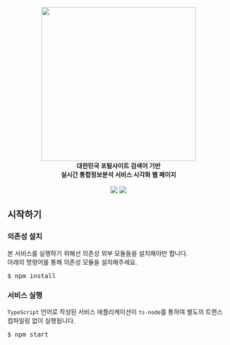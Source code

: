 <p align="center">
    <img width="350" src='https://cdn.rawgit.com/narincorp/rankr-vue/master/images/rankr-vue.svg'/><br>
    <b><span>대한민국 포털사이트 검색어 기반<br>실시간 통합정보분석 서비스 시각화 웹 페이지</span></b><br><br>
    <a><img src="https://img.shields.io/github/license/mashape/apistatus.svg?style=flat-square"></a>
    <a href="https://circleci.com/gh/endlessdev/rankr/tree/master"><img src="https://img.shields.io/circleci/project/github/endlessdev/rankr.svg?style=flat-square"></a>
</p>

## 시작하기

### 의존성 설치

본 서비스를 실행하기 위해선 의존성 외부 모듈들을 설치해야만 합니다.<br>
아래의 명령어를 통해 의존성 모듈을 설치해주세요.
<pre>
$ npm install
</pre>

### 서비스 실행

`TypeScript` 언어로 작성된 서비스 애플리케이션이 `ts-node`를 통하여 별도의 트랜스 컴파일링 없이 실행됩니다.<br>

<pre>
$ npm start
</pre>
